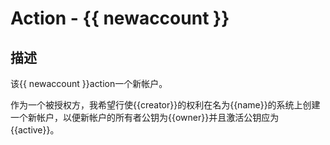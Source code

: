 # Action - {{ newaccount }}

## 描述
该{{ newaccount }}action一个新帐户。

作为一个被授权方，我希望行使{{creator}}的权利在名为{{name}}的系统上创建一个新帐户，以便新帐户的所有者公钥为{{owner}}并且激活公钥应为{{active}}。

